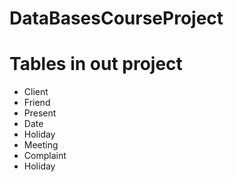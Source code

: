 
# DataBasesCourseProject

# Tables in out project

* Client
* Friend
* Present
* Date
* Holiday
* Meeting
* Complaint
* Holiday
